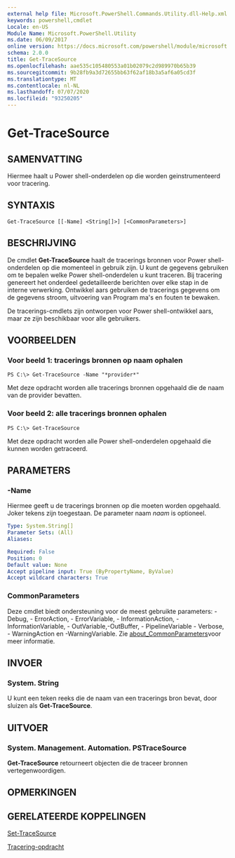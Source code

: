 ```yaml
---
external help file: Microsoft.PowerShell.Commands.Utility.dll-Help.xml
keywords: powershell,cmdlet
Locale: en-US
Module Name: Microsoft.PowerShell.Utility
ms.date: 06/09/2017
online version: https://docs.microsoft.com/powershell/module/microsoft.powershell.utility/get-tracesource?view=powershell-7.1&WT.mc_id=ps-gethelp
schema: 2.0.0
title: Get-TraceSource
ms.openlocfilehash: aae535c105480553a01b02079c2d989970b65b39
ms.sourcegitcommit: 9b28fb9a3d72655bb63f62af18b3a5af6a05cd3f
ms.translationtype: MT
ms.contentlocale: nl-NL
ms.lasthandoff: 07/07/2020
ms.locfileid: "93250205"
---
```

# Get-TraceSource

## SAMENVATTING
Hiermee haalt u Power shell-onderdelen op die worden geinstrumenteerd voor tracering.

## SYNTAXIS

```
Get-TraceSource [[-Name] <String[]>] [<CommonParameters>]
```

## BESCHRIJVING

De cmdlet **Get-TraceSource** haalt de tracerings bronnen voor Power shell-onderdelen op die momenteel in gebruik zijn.
U kunt de gegevens gebruiken om te bepalen welke Power shell-onderdelen u kunt traceren.
Bij tracering genereert het onderdeel gedetailleerde berichten over elke stap in de interne verwerking.
Ontwikkel aars gebruiken de tracerings gegevens om de gegevens stroom, uitvoering van Program ma's en fouten te bewaken.

De tracerings-cmdlets zijn ontworpen voor Power shell-ontwikkel aars, maar ze zijn beschikbaar voor alle gebruikers.

## VOORBEELDEN

### Voor beeld 1: tracerings bronnen op naam ophalen

```
PS C:\> Get-TraceSource -Name "*provider*"
```

Met deze opdracht worden alle tracerings bronnen opgehaald die de naam van de provider bevatten.

### Voor beeld 2: alle tracerings bronnen ophalen

```
PS C:\> Get-TraceSource
```

Met deze opdracht worden alle Power shell-onderdelen opgehaald die kunnen worden getraceerd.

## PARAMETERS

### -Name

Hiermee geeft u de tracerings bronnen op die moeten worden opgehaald.
Joker tekens zijn toegestaan.
De parameter naam *naam* is optioneel.

```yaml
Type: System.String[]
Parameter Sets: (All)
Aliases:

Required: False
Position: 0
Default value: None
Accept pipeline input: True (ByPropertyName, ByValue)
Accept wildcard characters: True
```

### CommonParameters

Deze cmdlet biedt ondersteuning voor de meest gebruikte parameters: -Debug, - ErrorAction, - ErrorVariable, - InformationAction, -InformationVariable, - OutVariable,-OutBuffer, - PipelineVariable - Verbose, - WarningAction en -WarningVariable. Zie [about_CommonParameters](https://go.microsoft.com/fwlink/?LinkID=113216)voor meer informatie.

## INVOER

### System. String

U kunt een teken reeks die de naam van een tracerings bron bevat, door sluizen als **Get-TraceSource**.

## UITVOER

### System. Management. Automation. PSTraceSource

**Get-TraceSource** retourneert objecten die de traceer bronnen vertegenwoordigen.

## OPMERKINGEN

## GERELATEERDE KOPPELINGEN

[Set-TraceSource](Set-TraceSource.md)

[Tracering-opdracht](Trace-Command.md)

